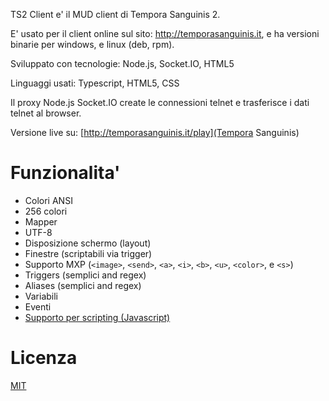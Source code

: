 TS2 Client e' il MUD client di Tempora Sanguinis 2.

E' usato per il client online sul sito: http://temporasanguinis.it, e ha versioni binarie per windows, e linux (deb, rpm).

Sviluppato con tecnologie: Node.js, Socket.IO, HTML5

Linguaggi usati: Typescript, HTML5, CSS

Il proxy Node.js Socket.IO create le connessioni telnet e trasferisce i dati telnet al browser.

Versione live su: [http://temporasanguinis.it/play](Tempora Sanguinis)

# Funzionalita' #
* Colori ANSI
* 256 colori
* Mapper
* UTF-8
* Disposizione schermo (layout)
* Finestre (scriptabili via trigger)
* Supporto MXP (``<image>``, ``<send>``, ``<a>``, ``<i>``, ``<b>``, ``<u>``, ``<color>``, e ``<s>``)
* Triggers (semplici and regex)
* Aliases (semplici and regex)
* Variabili
* Eventi  
* [Supporto per scripting (Javascript)](scripting.md)

# Licenza
[MIT](LICENSE.md)
